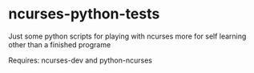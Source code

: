 # ncurses-python-tests
Just some python scripts for playing with ncurses more for self learning other than a finished programe  


</bold> Requires: ncurses-dev and python-ncurses</bold>
